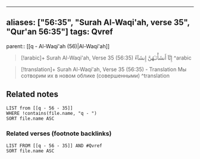 
---
aliases: ["56:35", "Surah Al-Waqi'ah, verse 35", "Qur'an 56:35"]
tags: Qvref
---

parent:: [[q - Al-Waqi'ah (56)|Al-Waqi'ah]]

> [!arabic]+ Surah Al-Waqi'ah, Verse 35 (56:35)
> <span class="quran-arabic">إِنَّآ أَنشَأْنَـٰهُنَّ إِنشَآءً</span>
^arabic

> [!translation]+ Surah Al-Waqi'ah, Verse 35 (56:35) - Translation
> Мы сотворим их в новом облике (совершенными)
^translation



## Related notes
```dataview
LIST from [[q - 56 - 35]]
WHERE !contains(file.name, "q - ")
SORT file.name ASC
```

### Related verses (footnote backlinks)
```dataview
LIST FROM [[q - 56 - 35]] AND #Qvref
SORT file.name ASC
```

